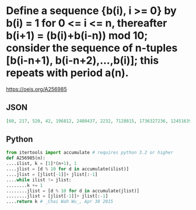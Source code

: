 # Define a sequence \{b\(i\), i \>\= 0\} by b\(i\) \= 1 for 0 <\= i <\= n, thereafter b\(i\+1\) \= \(b\(i\)\+b\(i\-n\)\) mod 10; consider the sequence of n\-tuples \[b\(i\-n\+1\), b\(i\-n\+2\),\.\.\.,b\(i\)\]; this repeats with period a\(n\)\.
https://oeis.org/A256985
## JSON
```JSON
[60, 217, 520, 42, 196812, 2480437, 2232, 7128815, 1736327236, 124516392, 203450520, 40193528485, 14417724597564, 22856442972, 324145501174, 7946757, 193726348876699204, 206135768515040, 581179046630097612, 32289695739703771, 275114595439871720]
```
## Python
```Python
from itertools import accumulate # requires python 3.2 or higher
def A256985(n):
....ilist, k = [1]*(n+1), 1
....jlist = [d % 10 for d in accumulate(ilist)]
....jlist = [jlist[-1]]+ jlist[:-1]
....while ilist != jlist:
........k += 1
........jlist = [d % 10 for d in accumulate(jlist)]
........jlist = [jlist[-1]]+ jlist[:-1]
....return k # _Chai Wah Wu_, Apr 30 2015
```
